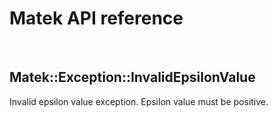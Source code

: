 # Matek API reference

<br/>

## Matek::Exception::InvalidEpsilonValue

Invalid epsilon value exception. Epsilon value must be positive.